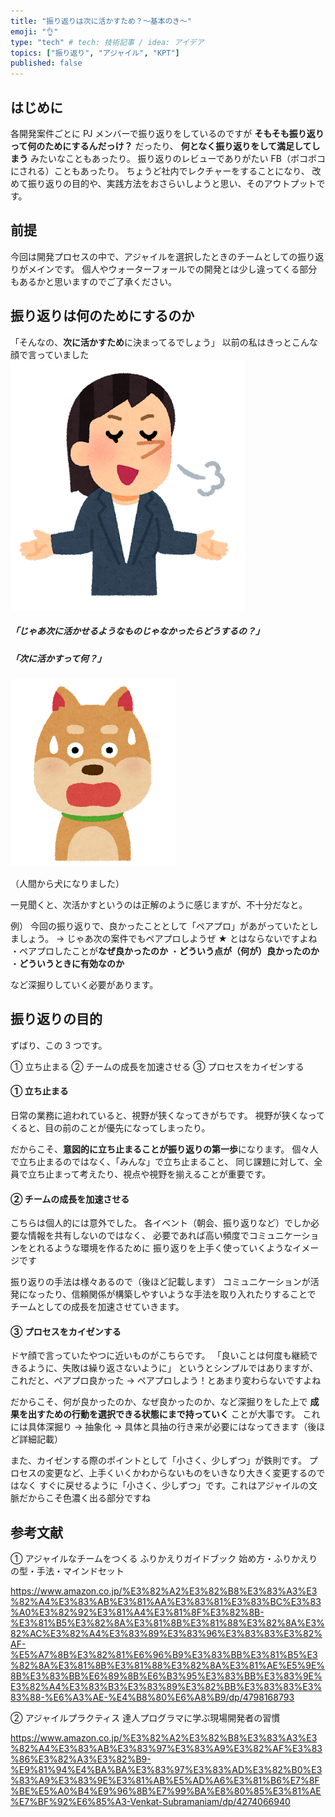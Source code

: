 ```yaml
---
title: "振り返りは次に活かすため？〜基本のき〜"
emoji: "👌"
type: "tech" # tech: 技術記事 / idea: アイデア
topics: ["振り返り", "アジャイル", "KPT"]
published: false
---
```


## はじめに

各開発案件ごとに PJ メンバーで振り返りをしているのですが
**そもそも振り返りって何のためにするんだっけ？** だったり、
**何となく振り返りをして満足してしまう** みたいなこともあったり。
振り返りのレビューでありがたい FB（ボコボコにされる）こともあったり。
ちょうど社内でレクチャーをすることになり、
改めて振り返りの目的や、実践方法をおさらいしようと思い、そのアウトプットです。

## 前提

今回は開発プロセスの中で、アジャイルを選択したときのチームとしての振り返りがメインです。
個人やウォーターフォールでの開発とは少し違ってくる部分もあるかと思いますのでご了承ください。

## 振り返りは何のためにするのか

「そんなの、**次に活かすため**に決まってるでしょう」
以前の私はきっとこんな顔で言っていました
![](/images/jiman_hanashi_woman.png)

##### 「**じゃあ次に活かせるようなものじゃなかったらどうするの？**」

##### 「**次に活かすって何？**」

![](/images/dog2_2_surprise.png)

（人間から犬になりました）

一見聞くと、次活かすというのは正解のように感じますが、不十分だなと。

例）
今回の振り返りで、良かったこととして「ペアプロ」があがっていたとしましょう。
→ じゃあ次の案件でもペアプロしようぜ ★ とはならないですよね
・ペアプロしたことが**なぜ良かったのか**
・**どういう点が（何が）良かったのか**
・**どういうときに有効なのか**

など深掘りしていく必要があります。

## 振り返りの目的

ずばり、この 3 つです。

① 立ち止まる
② チームの成長を加速させる
③ プロセスをカイゼンする

#### ① 立ち止まる

日常の業務に追われていると、視野が狭くなってきがちです。
視野が狭くなってくると、目の前のことが優先になってしまったり。

だからこそ、**意図的に立ち止まることが振り返りの第一歩**になります。
個々人で立ち止まるのではなく、「みんな」で立ち止まること、
同じ課題に対して、全員で立ち止まって考えたり、視点や視野を揃えることが重要です。

#### ② チームの成長を加速させる

こちらは個人的には意外でした。
各イベント（朝会、振り返りなど）でしか必要な情報を共有しないのではなく、
必要であれば高い頻度でコミュニケーションをとれるような環境を作るために
振り返りを上手く使っていくようなイメージです

振り返りの手法は様々あるので（後ほど記載します）
コミュニケーションが活発になったり、信頼関係が構築しやすいような手法を取り入れたりすることで
チームとしての成長を加速させていきます。

#### ③ プロセスをカイゼンする

ドヤ顔で言っていたやつに近いものがこちらです。
「良いことは何度も継続できるように、失敗は繰り返さないように」 というとシンプルではありますが、
これだと、ペアプロ良かった → ペアプロしよう！とあまり変わらないですよね

だからこそ、何が良かったのか、なぜ良かったのか、など深掘りをした上で
**成果を出すための行動を選択できる状態にまで持っていく** ことが大事です。
これには具体深掘り → 抽象化 → 具体と具抽の行き来が必要にはなってきます（後ほど詳細記載）

また、カイゼンする際のポイントとして「小さく、少しずつ」が鉄則です。
プロセスの変更など、上手くいくかわからないものをいきなり大きく変更するのではなく
すぐに戻せるように「小さく、少しずつ」です。これはアジャイルの文脈だからこそ色濃く出る部分ですね

## 参考文献

① アジャイルなチームをつくる ふりかえりガイドブック 始め方・ふりかえりの型・手法・マインドセット

https://www.amazon.co.jp/%E3%82%A2%E3%82%B8%E3%83%A3%E3%82%A4%E3%83%AB%E3%81%AA%E3%83%81%E3%83%BC%E3%83%A0%E3%82%92%E3%81%A4%E3%81%8F%E3%82%8B-%E3%81%B5%E3%82%8A%E3%81%8B%E3%81%88%E3%82%8A%E3%82%AC%E3%82%A4%E3%83%89%E3%83%96%E3%83%83%E3%82%AF-%E5%A7%8B%E3%82%81%E6%96%B9%E3%83%BB%E3%81%B5%E3%82%8A%E3%81%8B%E3%81%88%E3%82%8A%E3%81%AE%E5%9E%8B%E3%83%BB%E6%89%8B%E6%B3%95%E3%83%BB%E3%83%9E%E3%82%A4%E3%83%B3%E3%83%89%E3%82%BB%E3%83%83%E3%83%88-%E6%A3%AE-%E4%B8%80%E6%A8%B9/dp/4798168793

② アジャイルプラクティス 達人プログラマに学ぶ現場開発者の習慣

https://www.amazon.co.jp/%E3%82%A2%E3%82%B8%E3%83%A3%E3%82%A4%E3%83%AB%E3%83%97%E3%83%A9%E3%82%AF%E3%83%86%E3%82%A3%E3%82%B9-%E9%81%94%E4%BA%BA%E3%83%97%E3%83%AD%E3%82%B0%E3%83%A9%E3%83%9E%E3%81%AB%E5%AD%A6%E3%81%B6%E7%8F%BE%E5%A0%B4%E9%96%8B%E7%99%BA%E8%80%85%E3%81%AE%E7%BF%92%E6%85%A3-Venkat-Subramaniam/dp/4274066940
